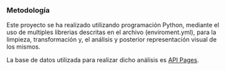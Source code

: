 







### Metodología
Este proyecto se ha realizado utilizando programación Python, mediante el uso de multiples librerias descritas en el archivo (enviroment.yml), para la limpieza, transformación y, el análisis y posterior representación visual de los mismos.

La base de datos utilizada para realizar dicho análisis es [API Pages]("https://api.citybik.es/v2/").